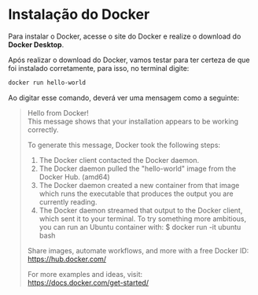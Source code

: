 # **Instalação do Docker**

Para instalar o Docker, acesse o site do Docker e realize o download do **Docker Desktop**.

Após realizar o download do Docker, vamos testar para ter certeza de que foi instalado corretamente, para isso, no terminal digite:

```powershell
docker run hello-world
```

Ao digitar esse comando, deverá ver uma mensagem como a seguinte:

> Hello from Docker! \
> This message shows that your installation appears to be working correctly.
>
> To generate this message, Docker took the following steps:
>
>  1. The Docker client contacted the Docker daemon.
>  2. The Docker daemon pulled the "hello-world" image from the Docker Hub. (amd64)
>  3. The Docker daemon created a new container from that image which runs the executable that produces the output you are currently reading.
>  4. The Docker daemon streamed that output to the Docker client, which sent it to your terminal.
> To try something more ambitious, you can run an Ubuntu container with:
>  $ docker run -it ubuntu bash
>
> Share images, automate workflows, and more with a free Docker ID: \
> https://hub.docker.com/
>
> For more examples and ideas, visit: \
> https://docs.docker.com/get-started/
